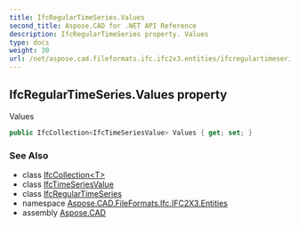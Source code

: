 ```yaml
---
title: IfcRegularTimeSeries.Values
second_title: Aspose.CAD for .NET API Reference
description: IfcRegularTimeSeries property. Values
type: docs
weight: 30
url: /net/aspose.cad.fileformats.ifc.ifc2x3.entities/ifcregulartimeseries/values/
---
```

## IfcRegularTimeSeries.Values property

Values

```csharp
public IfcCollection<IfcTimeSeriesValue> Values { get; set; }
```

### See Also

* class [IfcCollection&lt;T&gt;](../../../aspose.cad.fileformats.ifc/ifccollection-1/)
* class [IfcTimeSeriesValue](../../ifctimeseriesvalue/)
* class [IfcRegularTimeSeries](../)
* namespace [Aspose.CAD.FileFormats.Ifc.IFC2X3.Entities](../../ifcregulartimeseries/)
* assembly [Aspose.CAD](../../../)


